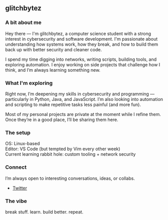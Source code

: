 ## glitchbytez

### A bit about me

Hey there — I'm glitchbytez, a computer science student with a strong interest in cybersecurity and software development. I'm passionate about understanding how systems work, how they break, and how to build them back up with better security and cleaner code.

I spend my time digging into networks, writing scripts, building tools, and exploring automation. I enjoy working on side projects that challenge how I think, and I’m always learning something new.

### What I'm exploring

Right now, I’m deepening my skills in cybersecurity and programming — particularly in Python, Java, and JavaScript. I’m also looking into automation and scripting to make repetitive tasks less painful (and more fun).

Most of my personal projects are private at the moment while I refine them. Once they’re in a good place, I’ll be sharing them here.

### The setup

OS: Linux-based  
Editor: VS Code (but tempted by Vim every other week)  
Current learning rabbit hole: custom tooling + network security

### Connect

I’m always open to interesting conversations, ideas, or collabs.

- [Twitter](https://twitter.com/thaBlack_Kid)

### The vibe

break stuff. learn. build better. repeat.


